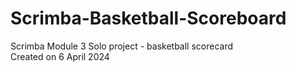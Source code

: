 # Scrimba-Basketball-Scoreboard

Scrimba Module 3 Solo project - basketball scorecard
<br>
Created on 6 April 2024
